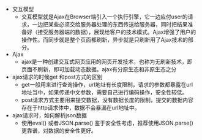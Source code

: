 - 交互模型
    - 交互模型就是Ajax在Browser端引入一个执行引擎，它一边应付user的请求，一边把某些必须交给服务器处理的东西传送给服务器，同时把结果准备好（接受服务器端的数据），展现给客户的技术模式。Ajax增强了用户的操作性。而同步就是整个页面都刷新，异步就是只刷新用了Ajax技术的部分。
- Ajax
    - ajax是一种创建交互式网页应用的网页开发技术，也称为无刷新技术，即页面不刷新，即可加载动态数据。ajax有分原生态和非原生态之分
- ajax请求的时候get 和post方式的区别
    - get一般用来进行查询操作，url地址有长度限制，请求的参数都暴露在url地址当中，如果传递中文参数，需要自己进行编码操作，安全性较低。
    - post请求方式主要用来提交数据，没有数据长度的限制，提交的数据内容存在于http请求体中，数据不会暴漏在url地址中。
- ajax请求时，如何解析json数据
    - 使用eval() 或者JSON.parse() 鉴于安全性考虑，推荐使用JSON.parse()更靠谱，对数据的安全性更好。
